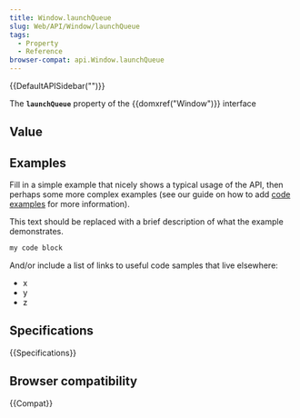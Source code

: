 ```yaml
---
title: Window.launchQueue
slug: Web/API/Window/launchQueue
tags:
  - Property
  - Reference
browser-compat: api.Window.launchQueue
---
```

{{DefaultAPISidebar("")}}

The **`launchQueue`** property of the {{domxref("Window")}} interface 

## Value



## Examples

Fill in a simple example that nicely shows a typical usage of the API, then perhaps some more complex examples (see our guide on how to add [code examples](/en-US/docs/MDN/Contribute/Structures/Code_examples) for more information).

This text should be replaced with a brief description of what the example demonstrates.

```js
my code block
```

And/or include a list of links to useful code samples that live elsewhere:

*   x
*   y
*   z

## Specifications

{{Specifications}}

## Browser compatibility

{{Compat}}


